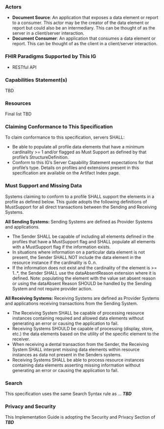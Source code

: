### Actors
* **Document Source**: An application that exposes a data element or report to a consumer. This actor may be the creator of the data element or report but could also be an intermediary. This can be thought of as the server in a client/server interaction.
* **Document Consumer**: An application that consumes a data element or report. This can be thought of as the client in a client/server interaction.

### FHIR Paradigms Supported by This IG
* RESTful API

### Capabilities Statement(s)
TBD
### Resources
Final list TBD

### Claiming Conformance to This Specification
To claim conformance to this specification, servers SHALL:
* Be able to populate all profile data elements that have a minimum cardinality >= 1 and/or flagged as Must Support as defined by that profile’s StructureDefinition.
* Conform to this IG’s Server Capability Statement expectations for that profile’s type.
Details on profiles and extensions present in this specification are available on the Artifact Index page.

### Must Support and Missing Data
Systems claiming to conform to a profile SHALL support the elements in a profile as defined below. This guide adopts the following definitions of MustSupport for all direct transactions between the Sending and Receiving Systems.

**All Sending Systems:** Sending Systems are defined as Provider Systems and applications.
* The Sender SHALL be capable of including all elements defined in the profiles that have a MustSupport flag and SHALL populate all elements with a MustSupport flag if the information exists.
* In situations where information on a particular data element is not present, the Sender SHALL NOT include the data element in the resource instance if the cardinality is 0..n.
* If the information does not exist and the cardinality of the element is >= 1..*, the Sender SHALL use the dataAbsentReason extension where it is defined. Note: populating the element with the value set absent reason or using the dataAbsent Reason SHOULD be handled by the Sending System and not require provider action.

**All Receiving Systems:** Receiving Systems are defined as Provider Systems and applications receiving transactions from the Sending System.
* The Receiving System SHALL be capable of processing resource instances containing required and allowed data elements without generating an error or causing the application to fail.
* Receiving Systems SHOULD be capable of processing (display, store, etc.) the data elements based on the utility of the specific element to the receiver.
* When receiving a dental transaction from the Sender, the Receiving System SHALL interpret missing data elements within resource instances as data not present in the Senders systems.
* Receiving Systems SHALL be able to process resource instances containing data elements asserting missing information without generating an error or causing the application to fail.


### Search
This specification uses the same Search Syntax rule as … ***TBD***


### Privacy and Security
This Implementation Guide is adopting the Security and Privacy Section of ***TBD***